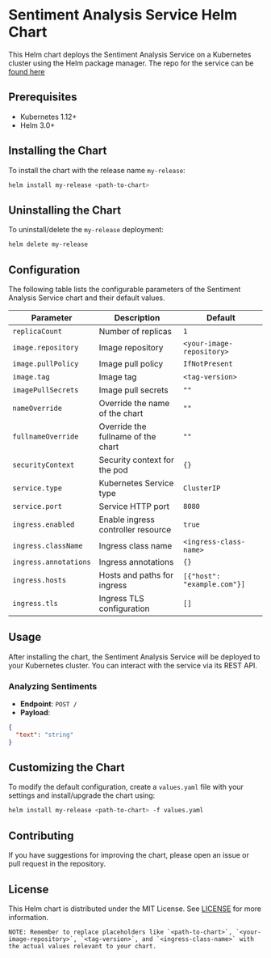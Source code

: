 # Sentiment Analysis Service Helm Chart

This Helm chart deploys the Sentiment Analysis Service on a Kubernetes cluster using the Helm package manager. The repo for the service can be [found here](https://github.com/GizzmoAsus/sentiment-analysis-service)

## Prerequisites

- Kubernetes 1.12+
- Helm 3.0+

## Installing the Chart

To install the chart with the release name `my-release`:

```bash
helm install my-release <path-to-chart>
```

## Uninstalling the Chart

To uninstall/delete the `my-release` deployment:

```bash
helm delete my-release
```

## Configuration

The following table lists the configurable parameters of the Sentiment Analysis Service chart and their default values.

| Parameter                | Description                                      | Default                      |
| ------------------------ | ------------------------------------------------ | ---------------------------- |
| `replicaCount`           | Number of replicas                               | `1`                          |
| `image.repository`       | Image repository                                 | `<your-image-repository>`    |
| `image.pullPolicy`       | Image pull policy                                | `IfNotPresent`               |
| `image.tag`              | Image tag                                        | `<tag-version>`              |
| `imagePullSecrets`       | Image pull secrets                               | `""`                         |
| `nameOverride`           | Override the name of the chart                   | `""`                         |
| `fullnameOverride`       | Override the fullname of the chart               | `""`                         |
| `securityContext`        | Security context for the pod                     | `{}`                         |
| `service.type`           | Kubernetes Service type                          | `ClusterIP`                  |
| `service.port`           | Service HTTP port                                | `8080`                       |
| `ingress.enabled`        | Enable ingress controller resource               | `true`                       |
| `ingress.className`      | Ingress class name                               | `<ingress-class-name>`       |
| `ingress.annotations`    | Ingress annotations                              | `{}`                         |
| `ingress.hosts`          | Hosts and paths for ingress                      | `[{"host": "example.com"}]`  |
| `ingress.tls`            | Ingress TLS configuration                        | `[]`                         |

## Usage

After installing the chart, the Sentiment Analysis Service will be deployed to your Kubernetes cluster. You can interact with the service via its REST API.

### Analyzing Sentiments

- **Endpoint**: `POST /`
- **Payload**:

```json
{
  "text": "string"
}
```

## Customizing the Chart

To modify the default configuration, create a `values.yaml` file with your settings and install/upgrade the chart using:

```bash
helm install my-release <path-to-chart> -f values.yaml
```

## Contributing

If you have suggestions for improving the chart, please open an issue or pull request in the repository.

## License

This Helm chart is distributed under the MIT License. See [LICENSE](LICENSE) for more information.

```
NOTE: Remember to replace placeholders like `<path-to-chart>`, `<your-image-repository>`, `<tag-version>`, and `<ingress-class-name>` with the actual values relevant to your chart.
```
